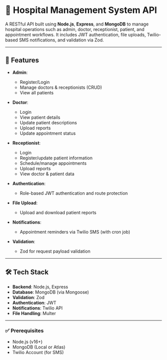 # 🏥 Hospital Management System API

A RESTful API built using **Node.js**, **Express**, and **MongoDB** to manage hospital operations such as admin, doctor, receptionist, patient, and appointment workflows. It includes JWT authentication, file uploads, Twilio-based SMS notifications, and validation via Zod.

---

## 🚀 Features

- **Admin**:
  - Register/Login
  - Manage doctors & receptionists (CRUD)
  - View all patients

- **Doctor**:
  - Login
  - View patient details
  - Update patient descriptions
  - Upload reports
  - Update appointment status

- **Receptionist**:
  - Login
  - Register/update patient information
  - Schedule/manage appointments
  - Upload reports
  - View doctor & patient data

- **Authentication**:
  - Role-based JWT authentication and route protection

- **File Upload**:
  - Upload and download patient reports

- **Notifications**:
  - Appointment reminders via Twilio SMS (with cron job)

- **Validation**:
  - Zod for request payload validation

---

## 🛠 Tech Stack

- **Backend**: Node.js, Express
- **Database**: MongoDB (via Mongoose)
- **Validation**: Zod
- **Authentication**: JWT
- **Notifications**: Twilio API
- **File Handling**: Multer

---

### ✅ Prerequisites

- Node.js (v16+)
- MongoDB (Local or Atlas)
- Twilio Account (for SMS)
